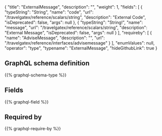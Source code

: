 {
  "title": "ExternalMessage",
  "description": "",
  "weight": 1,
  "fields": [
    {
      "typeString": "String",
      "name": "code",
      "url": "/travelgatex/reference/scalars/string",
      "description": "External Code",
      "isDeprecated": false,
      "args": null
    },
    {
      "typeString": "String!",
      "name": "message",
      "url": "/travelgatex/reference/scalars/string",
      "description": "External Message",
      "isDeprecated": false,
      "args": null
    }
  ],
  "requireby": [
    {
      "name": "AdviseMessage",
      "description": "",
      "url": "/travelgatex/reference/interfaces/advisemessage"
    }
  ],
  "enumValues": null,
  "operator": "type",
  "typename": "ExternalMessage",
  "hideGithubLink": true
}
## GraphQL schema definition

{{% graphql-schema-type %}}

## Fields

{{% graphql-field %}}

## Required by

{{% graphql-require-by %}}
